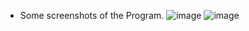 - Some screenshots of the Program.
![image](https://github.com/Suyog-Rijal/Teacher-Management-System-JAVA-Swing/assets/115134619/9bb4b9e4-6db2-41f7-8281-3842a43be543)
![image](https://github.com/Suyog-Rijal/Teacher-Management-System-JAVA-Swing/assets/115134619/02aa287f-8661-4938-a9d3-930d22299dca)
